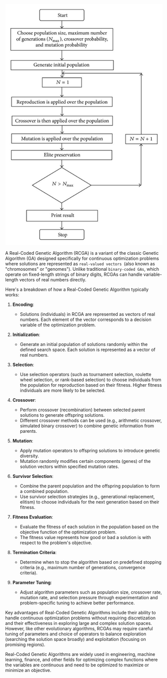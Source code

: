 
![Pasted image 20240516131151](Pasted%20image%2020240516131151.png)

A Real-Coded Genetic Algorithm (RCGA) is a variant of the classic Genetic Algorithm (GA) designed specifically for continuous optimization problems where solutions are represented as ``real-valued vectors ``(also known as "chromosomes" or "genomes"). Unlike traditional ``binary-coded GAs``, which operate on fixed-length strings of binary digits, RCGAs can handle variable-length vectors of real numbers directly.

Here's a breakdown of how a Real-Coded Genetic Algorithm typically works:

1. **Encoding**:
   - Solutions (individuals) in RCGA are represented as vectors of real numbers. Each element of the vector corresponds to a decision variable of the optimization problem.

2. **Initialization**:
   - Generate an initial population of solutions randomly within the defined search space. Each solution is represented as a vector of real numbers.

3. **Selection**:
   - Use selection operators (such as tournament selection, roulette wheel selection, or rank-based selection) to choose individuals from the population for reproduction based on their fitness. Higher fitness individuals are more likely to be selected.

4. **Crossover**:
   - Perform crossover (recombination) between selected parent solutions to generate offspring solutions.
   - Different crossover methods can be used (e.g., arithmetic crossover, simulated binary crossover) to combine genetic information from parents.

5. **Mutation**:
   - Apply mutation operators to offspring solutions to introduce genetic diversity.
   - Mutation randomly modifies certain components (genes) of the solution vectors within specified mutation rates.

6. **Survivor Selection**:
   - Combine the parent population and the offspring population to form a combined population.
   - Use survivor selection strategies (e.g., generational replacement, elitism) to choose individuals for the next generation based on their fitness.

7. **Fitness Evaluation**:
   - Evaluate the fitness of each solution in the population based on the objective function of the optimization problem.
   - The fitness value represents how good or bad a solution is with respect to the problem's objective.

8. **Termination Criteria**:
   - Determine when to stop the algorithm based on predefined stopping criteria (e.g., maximum number of generations, convergence criteria).

9. **Parameter Tuning**:
   - Adjust algorithm parameters such as population size, crossover rate, mutation rate, and selection pressure through experimentation and problem-specific tuning to achieve better performance.

Key advantages of Real-Coded Genetic Algorithms include their ability to handle continuous optimization problems without requiring discretization and their effectiveness in exploring large and complex solution spaces. However, like other evolutionary algorithms, RCGAs may require careful tuning of parameters and choice of operators to balance exploration (searching the solution space broadly) and exploitation (focusing on promising regions).

Real-Coded Genetic Algorithms are widely used in engineering, machine learning, finance, and other fields for optimizing complex functions where the variables are continuous and need to be optimized to maximize or minimize an objective.
